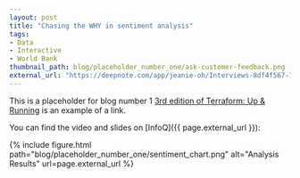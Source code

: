 ```yaml
---
layout: post
title: "Chasing the WHY in sentiment analysis"
tags:
- Data
- Interactive
- World Bank
thumbnail_path: blog/placeholder_number_one/ask-customer-feedback.png
external_url: "https://deepnote.com/app/jeanie-oh/Interviews-8df4f567-748f-4a9f-b18c-3f9fea813441"
---
```


This is a placeholder for blog number 1 [3rd edition of Terraform: Up &
Running](https://www.terraformupandrunning.com/) is an example of a link.

You can find the video and slides on [InfoQ]({{ page.external_url }}):

{% include figure.html path="blog/placeholder_number_one/sentiment_chart.png" alt="Analysis Results" url=page.external_url %}




